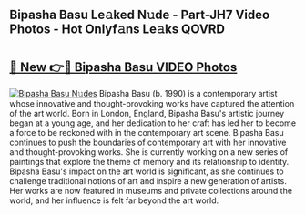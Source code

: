 ## Bipasha Basu Le𝚊ked N𝚞de - Part-JH7 Video Photos - Hot Onlyf𝚊ns Le𝚊ks QOVRD

# <h2><a href="http://ab64549.deff.icu/?id=Bipasha+Basu">🔗 New 👉🔴 Bipasha Basu VIDEO Photos</a></h2>

[![Bipasha Basu N𝚞des](https://i.imgur.com/rIISA9y.gif)](http://ab64549.deff.icu/?id=Bipasha+Basu)
Bipasha Basu (b. 1990) is a contemporary artist whose innovative and thought-provoking works have captured the attention of the art world. Born in London, England, Bipasha Basu's artistic journey began at a young age, and her dedication to her craft has led her to become a force to be reckoned with in the contemporary art scene. Bipasha Basu continues to push the boundaries of contemporary art with her innovative and thought-provoking works. She is currently working on a new series of paintings that explore the theme of memory and its relationship to identity. Bipasha Basu's impact on the art world is significant, as she continues to challenge traditional notions of art and inspire a new generation of artists. Her works are now featured in museums and private collections around the world, and her influence is felt far beyond the art world.
